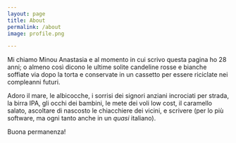 ```yaml
---
layout: page
title: About
permalink: /about
image: profile.png

---
```


Mi chiamo Minou Anastasia e al momento in cui scrivo questa pagina ho 28 anni; o almeno così dicono le ultime solite candeline rosse e bianche soffiate via dopo la torta e conservate in un cassetto per essere riciclate nei compleanni futuri.

Adoro il mare, le albicocche, i sorrisi dei signori anziani incrociati per strada, la birra IPA, gli occhi dei bambini, le mete dei voli low cost, il caramello salato, ascoltare di nascosto le chiacchiere dei vicini, e scrivere (per lo più software, ma ogni tanto anche in un _quasi_ italiano).

Buona permanenza! 
